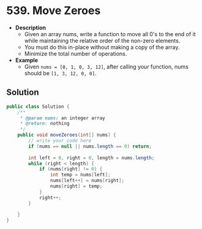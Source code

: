 # 539. Move Zeroes

- **Description**
    - Given an array nums, write a function to move all 0's to the end of it while maintaining the relative order of the non-zero elements.
    - You must do this in-place without making a copy of the array.
    - Minimize the total number of operations. 
- **Example**
    - Given `nums = [0, 1, 0, 3, 12]`, after calling your function, nums should be `[1, 3, 12, 0, 0]`.

    
## Solution

```java
public class Solution {
    /**
     * @param nums: an integer array
     * @return: nothing
     */
    public void moveZeroes(int[] nums) {
        // write your code here
        if (nums == null || nums.length == 0) return;
        
        int left = 0, right = 0, length = nums.length;
        while (right < length) {
            if (nums[right] != 0) {
                int temp = nums[left];
                nums[left++] = nums[right];
                nums[right] = temp;
            }
            right++;
        }
        
    }
}
```